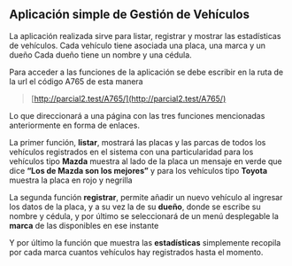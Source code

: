 ## Aplicación simple de Gestión de Vehículos

La aplicación realizada sirve para listar, registrar y mostrar las estadísticas de vehículos.
Cada vehículo tiene asociada una placa, una marca y un dueño
Cada dueño tiene un nombre y una cédula.

Para acceder a las funciones de la aplicación se debe escribir en la ruta de la url el código A765 de esta manera
>[http://parcial2.test/A765/](http://parcial2.test/A765/)

Lo que direccionará a una página con las tres funciones mencionadas anteriormente en forma de enlaces.

La primer función, **listar**, mostrará las placas y las parcas de todos los vehículos registrados en el sistema con una particularidad para los vehículos tipo **Mazda** muestra al lado de la placa un mensaje en verde que dice **“Los de Mazda son los mejores”** y para los vehículos tipo **Toyota** muestra la placa en rojo y negrilla

La segunda función **registrar**, permite añadir un nuevo vehículo al ingresar los datos de la placa, y a su vez la de su **dueño**, donde se escribe su nombre y cédula, y por último se seleccionará de un menú desplegable la **marca** de las disponibles en ese instante

Y por último la función que muestra las **estadísticas** simplemente recopila por cada marca cuantos vehículos hay registrados hasta el momento.
